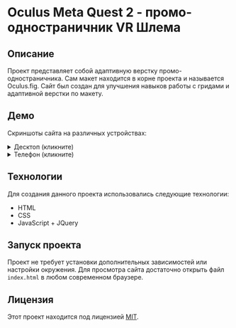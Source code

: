 <h1>Oculus Meta Quest 2 - промо-одностраничник VR Шлема</h1>
<h2>Описание</h2>
<p>Проект представляет собой адаптивную верстку промо-одностраничника. Сам макет находится в корне проекта и называется Oculus.fig. Сайт был создан для улучшения навыков работы с гридами и адаптивной верстки по макету.</p>
<h2>Демо</h2>
<p>Скриншоты сайта на различных устройствах:</p>
<details>
<summary>Десктоп (кликните)</summary>
<br>

![Десктоп](/preview/0.jpg)

</details>
<details>
<summary>Телефон (кликните)</summary>
<br>

![Мобильное устройство](/preview/1.jpg)
<br>
![Навбар](/preview/2.jpg)

</details>
<h2>Технологии</h2>
<p>Для создания данного проекта использовались следующие технологии:</p>
<ul>
   <li>HTML</li>
   <li>CSS</li>
   <li>JavaScript + JQuery</li>
</ul>
<h2>Запуск проекта</h2>
<p>Проект не требует установки дополнительных зависимостей или настройки окружения. Для просмотра сайта достаточно открыть файл <code>index.html</code> в любом современном браузере.</p>
<h2>Лицензия</h2>
<p>Этот проект находится под лицензией <a href="https://opensource.org/licenses/MIT" target="_new">MIT</a>.</p>
